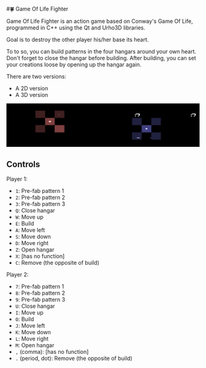 #:four_leaf_clover: Game Of Life Fighter

Game Of Life Fighter is an action game based on Conway's Game Of Life, programmed in C++ using the Qt and Urho3D libraries.

Goal is to destroy the other player his/her base its heart. 

To to so, you can build patterns in the four hangars around your own heart. 
Don't forget to close the hangar before building.
After building, you can set your creations loose by opening up the hangar again.

There are two versions:
 * A 2D version
 * A 3D version

![Screenshot of Qt version](GameOfLifeFighterQt.png)

## Controls

Player 1:

 * `1`: Pre-fab pattern 1
 * `2`: Pre-fab pattern 2
 * `3`: Pre-fab pattern 3
 * `Q`: Close hangar
 * `W`: Move up
 * `E`: Build
 * `A`: Move left
 * `S`: Move down
 * `D`: Move right
 * `Z`: Open hangar
 * `X`: [has no function]
 * `C`: Remove (the opposite of build)

Player 2:

 * `7`: Pre-fab pattern 1
 * `8`: Pre-fab pattern 2
 * `9`: Pre-fab pattern 3
 * `U`: Close hangar
 * `I`: Move up
 * `O`: Build
 * `J`: Move left
 * `K`: Move down
 * `L`: Move right
 * `M`: Open hangar
 * `,` (comma): [has no function]
 * `.` (period, dot): Remove (the opposite of build)

